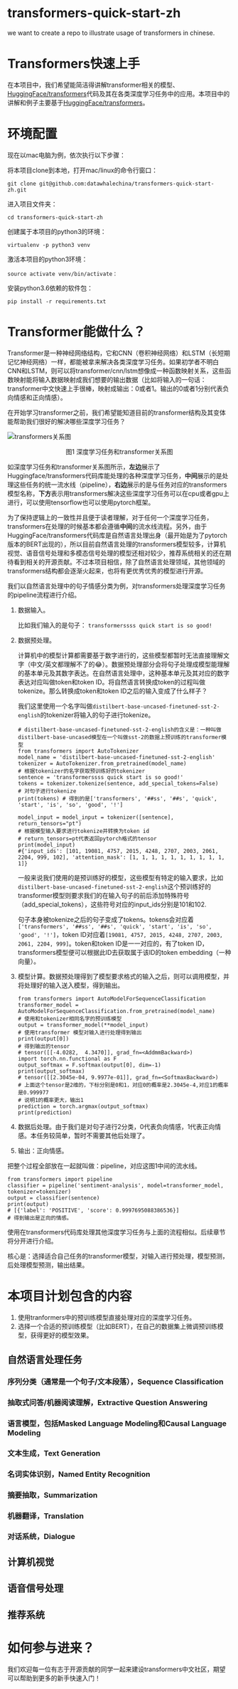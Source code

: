 # transformers-quick-start-zh
we want to create a repo to illustrate usage of transformers in chinese.
# Transformers快速上手
在本项目中，我们希望能简洁得讲解transformer相关的模型、[HuggingFace/transformers](https://github.com/huggingface/transformers)代码及其在各类深度学习任务中的应用。本项目中的讲解和例子主要基于[HuggingFace/transformers](https://github.com/huggingface/transformers)。

# 环境配置
现在以mac电脑为例，依次执行以下步骤：

将本项目clone到本地，打开mac/linux的命令行窗口：
```
git clone git@github.com:datawhalechina/transformers-quick-start-zh.git
```
进入项目文件夹：
```
cd transformers-quick-start-zh
```
创建属于本项目的python3的环境：
```
virtualenv -p python3 venv
```
激活本项目的python3环境：
```
source activate venv/bin/activate：
```
安装python3.6依赖的软件包：
```
pip install -r requirements.txt
```

# Transformer能做什么？
Transformer是一种神经网络结构，它和CNN（卷积神经网络）和LSTM（长短期记忆神经网络）一样，都能被拿来解决各类深度学习任务。如果初学者不明白CNN和LSTM，则可以将transformer/cnn/lstm想像成一种函数映射关系，这些函数映射能将输入数据映射成我们想要的输出数据（比如将输入的一句话：transformer中文快速上手很棒，映射成输出：0或者1。输出的0或者1分别代表负向情感和正向情感）。

在开始学习transformer之前，我们希望能知道目前的transformer结构及其变体能帮助我们很好的解决哪些深度学习任务？

![transformers关系图](./pictures/transformer_relations_cropped.jpg)
<center>图1 深度学习任务和transformer关系图</center>

如深度学习任务和transformer关系图所示，**左边**展示了Huggingface/transformers代码库能处理的各种深度学习任务，**中间**展示的是处理这些任务的统一流水线（pipeline），**右边**展示的是与任务对应的transformers模型名称，**下方**表示用transformers解决这些深度学习任务可以在cpu或者gpu上进行，可以使用tensorflow也可以使用pytorch框架。

为了保持逻辑上的一致性并且便于读者理解，对于任何一个深度学习任务，transformers在处理的时候基本都会遵循**中间**的流水线流程。另外，由于HuggingFace/transformers代码库是自然语言处理出身（最开始是为了pytorch版本的BERT出现的），所以目前自然语言处理的transformers模型较多，计算机视觉、语音信号处理和多模态信号处理的模型还相对较少，推荐系统相关的还在期待看到相关的开源贡献。不过本项目相信，除了自然语言处理领域，其他领域的transformers结构都会逐渐火起来，也将有更优秀优秀的模型进行开源。

我们以自然语言处理中的句子情感分类为例，对transformers处理深度学习任务的pipeline流程进行介绍。
1. 数据输入。
   
   比如我们输入的是句子：
`transformerssss quick start is so good!`

2. 数据预处理。
   
   计算机中的模型计算都需要基于数字进行的，这些模型都暂时无法直接理解文字（中文/英文都理解不了的😂）。数据预处理部分会将句子处理成模型能理解的基本单元及其数字表达。在自然语言处理中，这种基本单元及其对应的数字表达对应叫做token和token ID。将自然语言转换成token的过程叫做tokenize。那么转换成token和token ID之后的输入变成了什么样子？
   
   
   我们这里使用一个名字叫做`distilbert-base-uncased-finetuned-sst-2-english`的tokenizer将输入的句子进行tokenize。
   ```
   # distilbert-base-uncased-finetuned-sst-2-english的含义是：一种叫做distilbert-base-uncased模型在一个叫做sst-2的数据上预训练的transformer模型
   from transformers import AutoTokenizer
   model_name = 'distilbert-base-uncased-finetuned-sst-2-english'
   tokenizer = AutoTokenizer.from_pretrained(model_name) 
   # 根据tokenizer的名字获取预训练好的tokenizer
   sentence = 'transformerssss quick start is so good!'
   tokens = tokenizer.tokenize(sentence, add_special_tokens=False) 
   # 对句子进行tokenize
   print(tokens) # 得到的是['transformers', '##ss', '##s', 'quick', 'start', 'is', 'so', 'good', '!']

   model_input = model_input = tokenizer([sentence], return_tensors="pt")
   # 根据模型输入要求进行tokenize并转换为token id
   # return_tensors=pt代表返回pytorch格式的tensor
   print(model_input)
   #{'input_ids': [101, 19081, 4757, 2015, 4248, 2707, 2003, 2061, 2204, 999, 102], 'attention_mask': [1, 1, 1, 1, 1, 1, 1, 1, 1, 1, 1]}
   ```
   一般来说我们使用的是预训练好的模型，这些模型有特定的输入要求，比如`distilbert-base-uncased-finetuned-sst-2-english`这个预训练好的transformer模型则要求我们的在输入句子的前后添加特殊符号（add_special_tokens），这些符号对应的input_ids分别是101和102.

   句子本身被tokenize之后的句子变成了tokens。tokens会对应着`['transformers', '##ss', '##s', 'quick', 'start', 'is', 'so', 'good', '!']`，token ID对应着`[19081, 4757, 2015, 4248, 2707, 2003, 2061, 2204, 999]`。token和token ID是一一对应的，有了token ID，transformers模型便可以根据此ID去获取属于该ID的token embedding（一种向量）。

3. 模型计算。数据预处理得到了模型要求格式的输入之后，则可以调用模型，并将处理好的输入送入模型，得到输出。
    ```
    from transformers import AutoModelForSequenceClassification
    transformer_model = AutoModelForSequenceClassification.from_pretrained(model_name)
    # 使用和tokenizer相同名字的预训练模型
    output = transformer_model(**model_input)
    # 使用transformer 模型对输入进行处理得到输出
    print(output[0])
    # 得到输出的tensor
    # tensor([[-4.0282,  4.3470]], grad_fn=<AddmmBackward>)
    import torch.nn.functional as F
    output_softmax = F.softmax(output[0], dim=-1)
    print(output_softmax)
    # tensor([[2.3045e-04, 9.9977e-01]], grad_fn=<SoftmaxBackward>)
    # 上面这个tensor是2维的，下标分别是0和1，对应0的概率是2.3045e-4,对应1的概率是0.999977
    # 说明1的概率更大，输出1
    prediction = torch.argmax(output_softmax)
    print(prediction)
    ```
4. 数据后处理。由于我们是对句子进行2分类，0代表负向情感，1代表正向情感。本任务较简单，暂时不需要其他后处理了。
5. 输出：正向情感。

把整个过程全部放在一起就叫做：pipeline，对应这图1中间的流水线。
```
from transformers import pipeline
classifier = pipeline('sentiment-analysis', model=transformer_model, tokenizer=tokenizer)
output = classifier(sentence)
print(output)
# [{'label': 'POSITIVE', 'score': 0.9997695088386536}]
# 得到输出是正向的情感。
```

使用在transformers代码库处理其他深度学习任务与上面的流程相似。后续章节将分开进行介绍。

核心是：选择适合自己任务的transformer模型，对输入进行预处理，模型预测，后处理模型预测，输出结果。

# 本项目计划包含的内容
1. 使用tranformers中的预训练模型直接处理对应的深度学习任务。
2. 选择一个合适的预训练模型（比如BERT），在自己的数据集上微调预训练模型，获得更好的模型效果。

## 自然语言处理任务
### 序列分类（通常是一个句子/文本段落），Sequence Classification
### 抽取式问答/机器阅读理解，Extractive Question Answering
### 语言模型，包括Masked Language Modeling和Causal Language Modeling
### 文本生成，Text Generation
### 名词实体识别，Named Entity Recognition
### 摘要抽取，Summarization
### 机器翻译，Translation
### 对话系统，Dialogue

## 计算机视觉
## 语音信号处理
## 推荐系统

# 如何参与进来？
我们欢迎每一位有志于开源贡献的同学一起来建设transformers中文社区，期望可以帮助到更多的新手快速入门！







